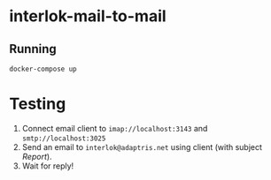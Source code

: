 # interlok-mail-to-mail

## Running
```
docker-compose up
```

# Testing
1. Connect email client to `imap://localhost:3143` and `smtp://localhost:3025`
2. Send an email to `interlok@adaptris.net` using client (with subject _Report_).
3. Wait for reply!
